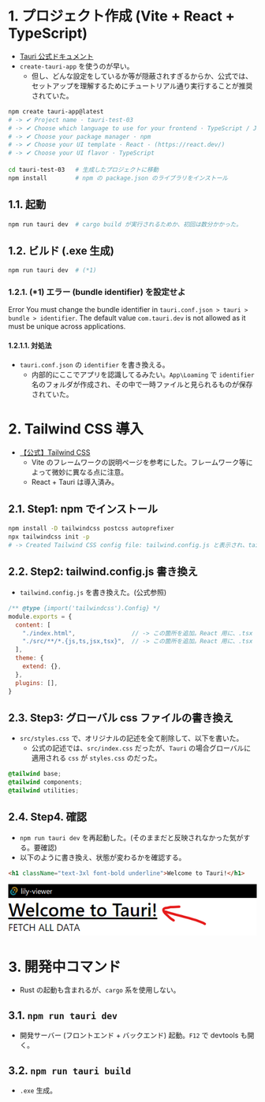 # 1. プロジェクト作成 (Vite + React + TypeScript)
- [Tauri 公式ドキュメント](https://tauri.app/v1/guides/getting-started/setup/vite)
- `create-tauri-app` を使うのが早い。
  - 但し、どんな設定をしているか等が隠蔽されすぎるからか、公式では、セットアップを理解するためにチュートリアル通り実行することが推奨されていた。

```bash
npm create tauri-app@latest
# -> ✔ Project name · tauri-test-03
# -> ✔ Choose which language to use for your frontend · TypeScript / JavaScript - (pnpm, yarn, npm, bun)
# -> ✔ Choose your package manager · npm
# -> ✔ Choose your UI template · React - (https://react.dev/)
# -> ✔ Choose your UI flavor · TypeScript

cd tauri-test-03   # 生成したプロジェクトに移動
npm install        # npm の package.json のライブラリをインストール
```


## 1.1. 起動
```bash
npm run tauri dev  # cargo build が実行されるためか、初回は数分かかった。
```


## 1.2. ビルド (.exe 生成)
```bash
npm run tauri dev  # (*1)
```

### 1.2.1. (*1) エラー (bundle identifier) を設定せよ
Error You must change the bundle identifier in `tauri.conf.json > tauri > bundle > identifier`. The default value `com.tauri.dev` is not allowed as it must be unique across applications.

#### 1.2.1.1. 対処法
- `tauri.conf.json` の `identifier` を書き換える。
  - 内部的にここでアプリを認識してるみたい。`App\Loaming` で `identifier` 名のフォルダが作成され、その中で一時ファイルと見られるものが保存されていた。


# 2. Tailwind CSS 導入
- [【公式】Tailwind CSS](https://tailwindcss.com/docs/guides/vite)
  - Vite のフレームワークの説明ページを参考にした。フレームワーク等によって微妙に異なる点に注意。
  - React + Tauri は導入済み。

## 2.1. Step1: npm でインストール
```bash
npm install -D tailwindcss postcss autoprefixer
npx tailwindcss init -p
# -> Created Tailwind CSS config file: tailwind.config.js と表示され、tailwind.config.js と postcss.config.js が生成された。
```

## 2.2. Step2: tailwind.config.js 書き換え
- `tailwind.config.js` を書き換えた。(公式参照)
```js
/** @type {import('tailwindcss').Config} */
module.exports = {
  content: [
    "./index.html",                // -> この箇所を追加。React 用に、.tsx 等を有効にした。
    "./src/**/*.{js,ts,jsx,tsx}",  // -> この箇所を追加。React 用に、.tsx 等を有効にした。
  ],
  theme: {
    extend: {},
  },
  plugins: [],
}
```

## 2.3. Step3: グローバル css ファイルの書き換え
- `src/styles.css` で、オリジナルの記述を全て削除して、以下を書いた。
  - 公式の記述では、`src/index.css` だったが、`Tauri` の場合グローバルに適用される `css` が `styles.css` のだった。

```css
@tailwind base;
@tailwind components;
@tailwind utilities;
```

## 2.4. Step4. 確認
- `npm run tauri dev` を再起動した。(そのままだと反映されなかった気がする。要確認)
- 以下のように書き換え、状態が変わるかを確認する。
```html
<h1 className="text-3xl font-bold underline">Welcome to Tauri!</h1>
```

![](images/screenshots/2024-05-01-23-23-23.png)


# 3. 開発中コマンド
- Rust の起動も含まれるが、`cargo` 系を使用しない。

## 3.1. `npm run tauri dev`
- 開発サーバー (フロントエンド + バックエンド) 起動。`F12` で devtools も開く。

## 3.2. `npm run tauri build`
- `.exe` 生成。